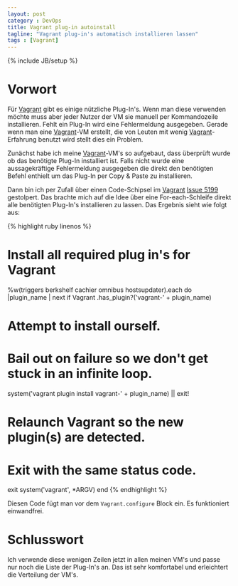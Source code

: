 ```yaml
---
layout: post
category : DevOps
title: Vagrant plug-in autoinstall
tagline: "Vagrant plug-in's automatisch installieren lassen"
tags : [Vagrant]
---
```

{% include JB/setup %}
<div class="toc"></div>

# Vorwort

Für [Vagrant][] gibt es einige nützliche Plug-In's. Wenn man diese verwenden möchte muss aber jeder Nutzer der VM sie
manuell per Kommandozeile installieren. Fehlt ein Plug-In wird eine Fehlermeldung ausgegeben. Gerade wenn man eine
[Vagrant][]-VM erstellt, die von Leuten mit wenig [Vagrant][]-Erfahrung benutzt wird stellt dies ein Problem.

Zunächst habe ich meine [Vagrant][]-VM's so aufgebaut, dass überprüft wurde ob das benötigte Plug-In installiert ist.
Falls nicht wurde eine aussagekräftige Fehlermeldung ausgegeben die direkt den benötigten Befehl enthielt um das
Plug-In per Copy & Paste zu installieren.

Dann bin ich per Zufall über einen Code-Schipsel im [Vagrant][] [Issue 5199][] gestolpert. Das brachte mich auf die Idee
über eine For-each-Schleife direkt alle benötigten Plug-In's installieren zu lassen. Das Ergebnis sieht wie folgt aus:

{% highlight ruby linenos %}
# Install all required plug in's for Vagrant
%w(triggers berkshelf cachier omnibus hostsupdater).each do |plugin_name |
  next if Vagrant .has_plugin?('vagrant-' + plugin_name)
  # Attempt to install ourself.
  # Bail out on failure so we don't get stuck in an infinite loop.
  system('vagrant plugin install vagrant-' + plugin_name) || exit!

  # Relaunch Vagrant so the new plugin(s) are detected.
  # Exit with the same status code.
  exit system('vagrant', *ARGV)
end
{% endhighlight %}

Diesen Code fügt man vor dem `Vagrant.configure` Block ein. Es funktioniert einwandfrei.

# Schlusswort
Ich verwende diese wenigen Zeilen jetzt in allen meinen VM's und passe nur noch die Liste der Plug-In's an. Das ist sehr
komfortabel und erleichtert die Verteilung der VM's.

[Vagrant]: https://www.vagrantup.com/ "Vagrant"
[Issue 5199]: https://github.com/mitchellh/vagrant/issues/5199#issuecomment-95805705 "Issue 5199"
